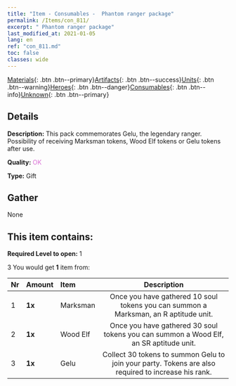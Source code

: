 ```yaml
---
title: "Item - Consumables -  Phantom ranger package"
permalink: /Items/con_811/
excerpt: " Phantom ranger package"
last_modified_at: 2021-01-05
lang: en
ref: "con_811.md"
toc: false
classes: wide
---
```

 [Materials](/Items/){: .btn .btn--primary}[Artifacts](/Items/Artifacts/){: .btn .btn--success}[Units](/Items/Units/){: .btn .btn--warning}[Heroes](/Items/Heroes/){: .btn .btn--danger}[Consumables](/Items/Consumables/){: .btn .btn--info}[Unknown](/Items/Unknown/){: .btn .btn--primary}

## Details
 **Description:** This pack commemorates Gelu, the legendary ranger. Possibility of receiving Marksman tokens, Wood Elf tokens or Gelu tokens after use.

 **Quality:** <span style="color: #DA70D6">OK</span>

 **Type:** Gift

## Gather

  None

## This item contains:

 **Required Level to open:** 1

 3 You would get **1** item  from:

  | Nr | Amount |     Item    | Description |
  |:---|:-------|:------------|:-----------:|
  | 1 |  **1x** | Marksman | Once you have gathered 10 soul tokens you can summon a Marksman, an R aptitude unit.  | 
  | 2 |  **1x** | Wood Elf | Once you have gathered 30 soul tokens you can summon a Wood Elf, an SR aptitude unit.  | 
  | 3 |  **1x** | Gelu | Collect 30 tokens to summon Gelu to join your party. Tokens are also required to increase his rank.  | 
